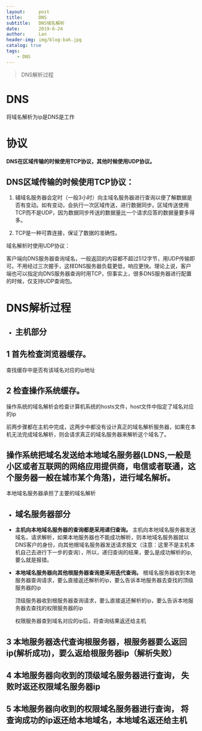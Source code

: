 ```yaml
---
layout:     post
title:      DNS
subtitle:   DNS域名解析
date:       2019-6-24
author:     Lan
header-img: img/blog-bak.jpg
catalog: true
tags:
    - DNS
---
```

>DNS解析过程

# DNS

将域名解析为ip是DNS是工作
# 协议
**DNS在区域传输的时候使用TCP协议，其他时候使用UDP协议。**
## DNS区域传输的时候使用TCP协议：

1. 辅域名服务器会定时（一般3小时）向主域名服务器进行查询以便了解数据是否有变动。如有变动，会执行一次区域传送，进行数据同步。区域传送使用TCP而不是UDP，因为数据同步传送的数据量比一个请求应答的数据量要多得多。

2. TCP是一种可靠连接，保证了数据的准确性。

域名解析时使用UDP协议：

客户端向DNS服务器查询域名，一般返回的内容都不超过512字节，用UDP传输即可。不用经过三次握手，这样DNS服务器负载更低，响应更快。理论上说，客户端也可以指定向DNS服务器查询时用TCP，但事实上，很多DNS服务器进行配置的时候，仅支持UDP查询包。

# DNS解析过程

- ## 主机部分

## **1 首先检查浏览器缓存。**
   查找缓存中是否有该域名对应的ip地址

## **2 检查操作系统缓存。**
   操作系统的域名解析会检查计算机系统的hosts文件，host文件中指定了域名对应的ip

前两步骤都在主机中完成，这两步中都没有设计真正的域名解析服务器，如果在本机无法完成域名解析，则会请求真正的域名服务器来解析这个域名了。

## **操作系统把域名发送给本地域名服务器(LDNS,一般是小区或者互联网的网络应用提供商，电信或者联通，这个服务器一般在城市某个角落)，进行域名解析。**
   本地域名服务器承担了主要的域名解析


- ## 域名服务器部分
  
- **主机向本地域名服务器的查询都是采用递归查询。**
  主机向本地域名服务器发送域名，请求解析，如果本地服务器也不能成功解析，则本地域名服务器就以DNS客户的身份，向其他根域名服务器发送请求报文（注意：这里不是主机本机自己去进行下一步的查询），所以，递归查询的结果，要么是成功解析的ip,要么就是报错。
- **本地域名服务器向其他根服务器查询是采用迭代查询。**
  根域名服务器收到本地服务器查询请求，要么直接返还解析的ip，要么告诉本地服务器去查找的顶级服务器的ip

  顶级服务器收到根服务器查询请求，要么直接返还解析的ip，要么告诉本地服务器去查找的权限服务器的ip

  权限服务器查到域名对应的ip后，将查询结果返还给主机



## 3 本地服务器迭代查询根服务器，根服务器要么返回ip(解析成功)，要么返给根服务器ip（解析失败）


## 4 本地服务器向收到的顶级域名服务器进行查询， 失败时返还权限域名服务器ip


## 5 本地服务器向收到的权限域名服务器进行查询， 将查询成功的ip返还给本地域名，本地域名返还给主机


